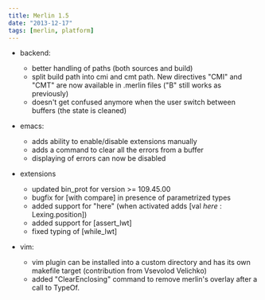 ```yaml
---
title: Merlin 1.5
date: "2013-12-17"
tags: [merlin, platform]
---
```


+ backend:
  - better handling of paths (both sources and build)
  - split build path into cmi and cmt path.
    New directives "CMI" and "CMT" are now available in .merlin files ("B"
    still works as previously)
  - doesn't get confused anymore when the user switch between buffers (the
    state is cleaned)

+ emacs:
  - adds ability to enable/disable extensions manually
  - adds a command to clear all the errors from a buffer
  - displaying of errors can now be disabled

+ extensions
  - updated bin_prot for version >= 109.45.00
  - bugfix for [with compare] in presence of parametrized types
  - added support for "here" (when activated adds
    [val _here_ : Lexing.position])
  - added support for [assert_lwt]
  - fixed typing of [while_lwt]

+ vim:
  - vim plugin can be installed into a custom directory and has its own
    makefile target (contribution from Vsevolod Velichko)
  - added "ClearEnclosing" command to remove merlin's overlay after a call to
    TypeOf.